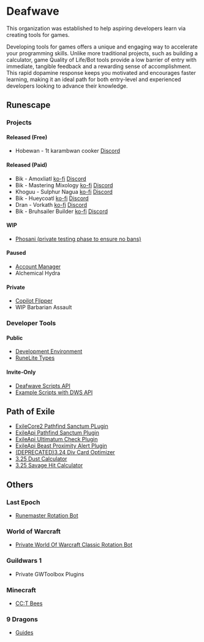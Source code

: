 # Deafwave
This organization was established to help aspiring developers learn via creating tools for games.

Developing tools for games offers a unique and engaging way to accelerate your programming skills. Unlike more traditional projects, such as building a calculator, game Quality of Life/Bot tools provide a low barrier of entry with immediate, tangible feedback and a rewarding sense of accomplishment. This rapid dopamine response keeps you motivated and encourages faster learning, making it an ideal path for both entry-level and experienced developers looking to advance their knowledge.

## Runescape
### Projects
#### Released (Free)
- Hobewan - 1t karambwan cooker [Discord](https://discord.com/channels/798214351899197491/1250571698718118031/1250571698718118031)
 
#### Released (Paid)
- Bik - Amoxliatl [ko-fi](https://ko-fi.com/s/bffc07942e) [Discord](https://discord.com/channels/798214351899197491/1292130699138170890/1292130699138170890)
- Bik - Mastering Mixology [ko-fi](https://ko-fi.com/s/59d11e445e) [Discord](https://discord.com/channels/798214351899197491/1289787932424536064/1289787932424536064)
- Khoguu - Sulphur Nagua [ko-fi](https://ko-fi.com/s/983be7a13b) [Discord](https://discord.com/channels/798214351899197491/1294419278170423408/1294419278170423408)
- Bik - Hueycoatl [ko-fi](https://ko-fi.com/s/8674909d44) [Discord](https://discord.com/channels/798214351899197491/1294229700901732363)
- Dran - Vorkath [ko-fi](https://ko-fi.com/s/9e3cf931f5) [Discord](https://discord.com/channels/798214351899197491/1307501843416485930)
- Bik - Bruhsailer Builder [ko-fi](https://ko-fi.com/s/effc8019ee) [Discord](https://discord.com/channels/798214351899197491/1334455227629441085)

#### WIP
- [Phosani (private testing phase to ensure no bans)](https://github.com/deafwave/osrs-phosani)

#### Paused
- [Account Manager](https://github.com/deafwave/osrs-account-manager)
- Alchemical Hydra

#### Private
- [Copilot Flipper](https://github.com/deafwave/osrs-flipper)
- WIP Barbarian Assault

### Developer Tools

#### Public
- [Development Environment](https://github.com/deafwave/osrs-botmaker-typescript)
- [RuneLite Types](https://www.npmjs.com/package/@deafwave/osrs-botmaker-types)

#### Invite-Only
- [Deafwave Scripts API](https://github.com/deafwave/osrs-botmaker-api)
- [Example Scripts with DWS API](https://github.com/deafwave/osrs-botmaker-scripts)

## Path of Exile
- [ExileCore2 Pathfind Sanctum PLugin](https://github.com/deafwave/PathfindSanctum-PoE2)
- [ExileApi Pathfind Sanctum Plugin](https://github.com/deafwave/PathfindSanctum)
- [ExileApi Ultimatum Check Plugin](https://github.com/deafwave/UltimatumCheck)
- [ExileApi Beast Proximity Alert Plugin](https://github.com/deafwave/ProximityAlert)
- [(DEPRECATED)3.24 Div Card Optimizer](https://github.com/ChandlerFerry/POE-Div-Card-Optimizer)
- [3.25 Dust Calculator](https://github.com/ChandlerFerry/POE-Dust-Calculator)
- [3.25 Savage Hit Calculator](https://github.com/deafwave/POE-savage-hit)

## Others

### Last Epoch
- [Runemaster Rotation Bot](https://github.com/deafwave/Last-Epoch-Macro)

### World of Warcraft
- [Private World Of Warcraft Classic Rotation Bot](https://github.com/deafwave/wow-scripts)

### Guildwars 1
- Private GWToolbox Plugins

### Minecraft
- [CC:T Bees](https://github.com/deafwave/minecraft-bees)

### 9 Dragons
- [Guides](https://github.com/deafwave/9dragons-guide/tree/main?tab=readme-ov-file#table-of-contents)

